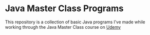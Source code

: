 # Java Master Class Programs


This repository is a collection of basic Java programs I've made while working through the Java Master Class course on [Udemy](https://www.udemy.com)
